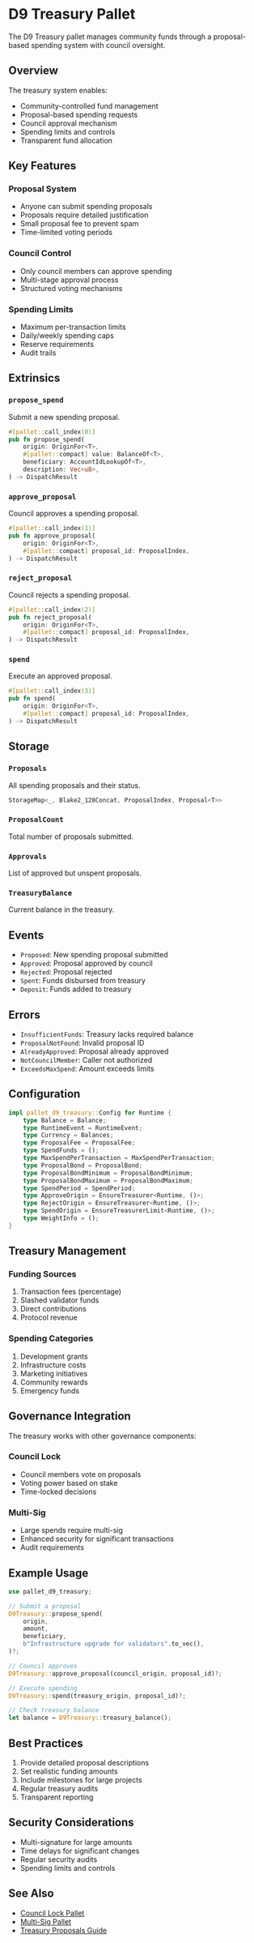 # D9 Treasury Pallet

The D9 Treasury pallet manages community funds through a proposal-based spending system with council oversight.

## Overview

The treasury system enables:
- Community-controlled fund management
- Proposal-based spending requests
- Council approval mechanism
- Spending limits and controls
- Transparent fund allocation

## Key Features

### Proposal System
- Anyone can submit spending proposals
- Proposals require detailed justification
- Small proposal fee to prevent spam
- Time-limited voting periods

### Council Control
- Only council members can approve spending
- Multi-stage approval process
- Structured voting mechanisms

### Spending Limits
- Maximum per-transaction limits
- Daily/weekly spending caps
- Reserve requirements
- Audit trails

## Extrinsics

### `propose_spend`
Submit a new spending proposal.

```rust
#[pallet::call_index(0)]
pub fn propose_spend(
    origin: OriginFor<T>,
    #[pallet::compact] value: BalanceOf<T>,
    beneficiary: AccountIdLookupOf<T>,
    description: Vec<u8>,
) -> DispatchResult
```

### `approve_proposal`
Council approves a spending proposal.

```rust
#[pallet::call_index(1)]
pub fn approve_proposal(
    origin: OriginFor<T>,
    #[pallet::compact] proposal_id: ProposalIndex,
) -> DispatchResult
```

### `reject_proposal`
Council rejects a spending proposal.

```rust
#[pallet::call_index(2)]
pub fn reject_proposal(
    origin: OriginFor<T>,
    #[pallet::compact] proposal_id: ProposalIndex,
) -> DispatchResult
```

### `spend`
Execute an approved proposal.

```rust
#[pallet::call_index(3)]
pub fn spend(
    origin: OriginFor<T>,
    #[pallet::compact] proposal_id: ProposalIndex,
) -> DispatchResult
```

## Storage

### `Proposals`
All spending proposals and their status.

```rust
StorageMap<_, Blake2_128Concat, ProposalIndex, Proposal<T>>
```

### `ProposalCount`
Total number of proposals submitted.

### `Approvals`
List of approved but unspent proposals.

### `TreasuryBalance`
Current balance in the treasury.

## Events

- `Proposed`: New spending proposal submitted
- `Approved`: Proposal approved by council
- `Rejected`: Proposal rejected
- `Spent`: Funds disbursed from treasury
- `Deposit`: Funds added to treasury

## Errors

- `InsufficientFunds`: Treasury lacks required balance
- `ProposalNotFound`: Invalid proposal ID
- `AlreadyApproved`: Proposal already approved
- `NotCouncilMember`: Caller not authorized
- `ExceedsMaxSpend`: Amount exceeds limits

## Configuration

```rust
impl pallet_d9_treasury::Config for Runtime {
    type Balance = Balance;
    type RuntimeEvent = RuntimeEvent;
    type Currency = Balances;
    type ProposalFee = ProposalFee;
    type SpendFunds = ();
    type MaxSpendPerTransaction = MaxSpendPerTransaction;
    type ProposalBond = ProposalBond;
    type ProposalBondMinimum = ProposalBondMinimum;
    type ProposalBondMaximum = ProposalBondMaximum;
    type SpendPeriod = SpendPeriod;
    type ApproveOrigin = EnsureTreasurer<Runtime, ()>;
    type RejectOrigin = EnsureTreasurer<Runtime, ()>;
    type SpendOrigin = EnsureTreasurerLimit<Runtime, ()>;
    type WeightInfo = ();
}
```

## Treasury Management

### Funding Sources
1. Transaction fees (percentage)
2. Slashed validator funds
3. Direct contributions
4. Protocol revenue

### Spending Categories
1. Development grants
2. Infrastructure costs
3. Marketing initiatives
4. Community rewards
5. Emergency funds

## Governance Integration

The treasury works with other governance components:

### Council Lock
- Council members vote on proposals
- Voting power based on stake
- Time-locked decisions

### Multi-Sig
- Large spends require multi-sig
- Enhanced security for significant transactions
- Audit requirements

## Example Usage

```rust
use pallet_d9_treasury;

// Submit a proposal
D9Treasury::propose_spend(
    origin,
    amount,
    beneficiary,
    b"Infrastructure upgrade for validators".to_vec(),
)?;

// Council approves
D9Treasury::approve_proposal(council_origin, proposal_id)?;

// Execute spending
D9Treasury::spend(treasury_origin, proposal_id)?;

// Check treasury balance
let balance = D9Treasury::treasury_balance();
```

## Best Practices

1. Provide detailed proposal descriptions
2. Set realistic funding amounts
3. Include milestones for large projects
4. Regular treasury audits
5. Transparent reporting

## Security Considerations

- Multi-signature for large amounts
- Time delays for significant changes
- Regular security audits
- Spending limits and controls

## See Also

- [Council Lock Pallet](./d9-council-lock.md)
- [Multi-Sig Pallet](./d9-multi-sig.md)
- [Treasury Proposals Guide](../guides/treasury-proposals.md)